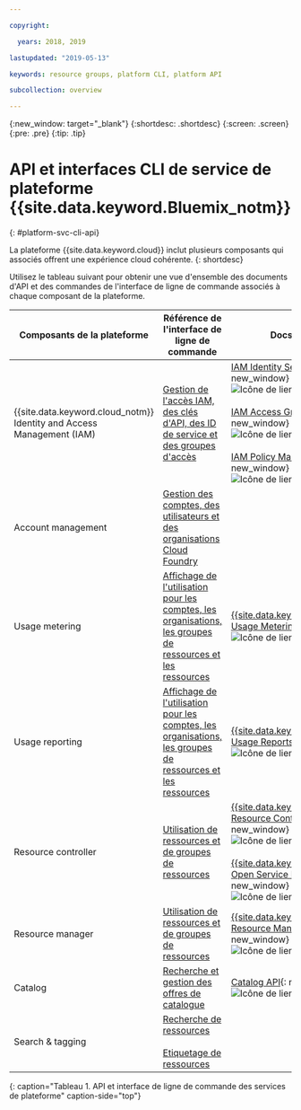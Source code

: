 ```yaml
---

copyright:

  years: 2018, 2019

lastupdated: "2019-05-13"

keywords: resource groups, platform CLI, platform API

subcollection: overview

---
```


{:new_window: target="_blank"}
{:shortdesc: .shortdesc}
{:screen: .screen}
{:pre: .pre}
{:tip: .tip}

# API et interfaces CLI de service de plateforme {{site.data.keyword.Bluemix_notm}}
{: #platform-svc-cli-api}

La plateforme {{site.data.keyword.cloud}} inclut plusieurs composants qui associés offrent une expérience cloud cohérente.
{: shortdesc}

Utilisez le tableau suivant pour obtenir une vue d'ensemble des documents d'API et des commandes de l'interface de ligne de commande associés à chaque composant de la plateforme.

| Composants de la plateforme | Référence de l'interface de ligne de commande | Docs sur les API |
| ----- | ----- | ----- |
| {{site.data.keyword.cloud_notm}} Identity and Access Management (IAM) | [Gestion de l'accès IAM, des clés d'API, des ID de service et des groupes d'accès](/docs/cli/reference/ibmcloud?topic=cloud-cli-ibmcloud_commands_iam) | [IAM Identity Services API](https://console.cloud.ibm.com/apidocs/iam-identity-token-api){: new_window} ![Icône de lien externe](../icons/launch-glyph.svg "Icône de lien externe") <br><br>  [IAM Access Groups API](https://console.cloud.ibm.com/apidocs/iam-access-groups){: new_window} ![Icône de lien externe](../icons/launch-glyph.svg "Icône de lien externe") <br><br> [IAM Policy Management API](https://console.cloud.ibm.com/apidocs/iam-policy-management){: new_window} ![Icône de lien externe](../icons/launch-glyph.svg "Icône de lien externe") |
| Account management | [Gestion des comptes, des utilisateurs et des organisations Cloud Foundry](/docs/cli/reference/ibmcloud?topic=cloud-cli-ibmcloud_commands_account) | |
| Usage metering | [Affichage de l'utilisation pour les comptes, les organisations, les groupes de ressources et les ressources](/docs/cli/reference/ibmcloud?topic=cloud-cli-ibmcloud_billing) |  [{{site.data.keyword.Bluemix_notm}} Usage Metering](https://console.cloud.ibm.com/apidocs/usage-metering){: new_window} ![Icône de lien externe](../icons/launch-glyph.svg "Icône de lien externe") |
| Usage reporting |  [Affichage de l'utilisation pour les comptes, les organisations, les groupes de ressources et les ressources](/docs/cli/reference/ibmcloud?topic=cloud-cli-ibmcloud_billing) |  [{{site.data.keyword.Bluemix_notm}} Usage Reports](https://console.cloud.ibm.com/apidocs/metering-reporting){: new_window} ![Icône de lien externe](../icons/launch-glyph.svg "Icône de lien externe") |
| Resource controller | [Utilisation de ressources et de groupes de ressources](/docs/cli/reference/ibmcloud?topic=cloud-cli-ibmcloud_commands_resource) | [{{site.data.keyword.Bluemix_notm}} Resource Controller API](https://console.cloud.ibm.com/apidocs/resource-controller){: new_window} ![Icône de lien externe](../icons/launch-glyph.svg "Icône de lien externe") <br><br> [{{site.data.keyword.cloud_notm}} Open Service Broker API](https://console.cloud.ibm.com/apidocs/ibm-cloud-osb-api){: new_window} ![Icône de lien externe](../icons/launch-glyph.svg "Icône de lien externe") |
| Resource manager | [Utilisation de ressources et de groupes de ressources](/docs/cli/reference/ibmcloud?topic=cloud-cli-ibmcloud_commands_resource) | [{{site.data.keyword.Bluemix_notm}} Resource Manager API](https://console.cloud.ibm.com/apidocs/resource-manager){: new_window} ![Icône de lien externe](../icons/launch-glyph.svg "Icône de lien externe") |
| Catalog | [Recherche et gestion des offres de catalogue](/docs/cli/reference/ibmcloud?topic=cloud-cli-ibmcloud_catalog) | [Catalog API](https://console.cloud.ibm.com/apidocs/globalcatalog){: new_window} ![Icône de lien externe](../icons/launch-glyph.svg "Icône de lien externe") |
| Search & tagging | [Recherche de ressources](/docs/cli/reference/ibmcloud?topic=cloud-cli-ibmcloud_commands_resource#ibmcloud_resource_search) <br><br>  [Etiquetage de ressources](/docs/cli/reference/ibmcloud/cli_resource_group.html#ibmcloud_resource_tags) | |
{: caption="Tableau 1. API et interface de ligne de commande des services de plateforme" caption-side="top"}


